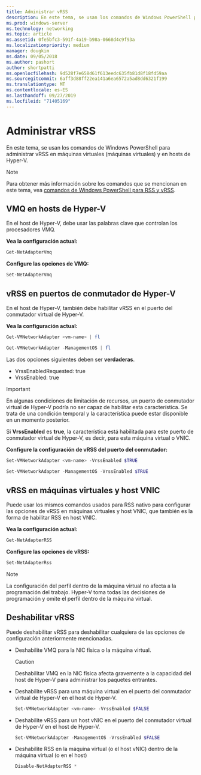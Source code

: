 ```yaml
---
title: Administrar vRSS
description: En este tema, se usan los comandos de Windows PowerShell para administrar vRSS en máquinas virtuales (VM) y en hosts de Hyper-V.
ms.prod: windows-server
ms.technology: networking
ms.topic: article
ms.assetid: 0fe5bfc3-591f-4a19-b98a-0668d4c9f93a
ms.localizationpriority: medium
manager: dougkim
ms.date: 09/05/2018
ms.author: pashort
author: shortpatti
ms.openlocfilehash: 9d528f7e658d61f613eedc635fb81d8f18fd59aa
ms.sourcegitcommit: 6aff3d88ff22ea141a6ea6572a5ad8dd6321f199
ms.translationtype: MT
ms.contentlocale: es-ES
ms.lasthandoff: 09/27/2019
ms.locfileid: "71405169"
---
```

# <a name="manage-vrss"></a>Administrar vRSS

En este tema, se usan los comandos de Windows PowerShell para administrar vRSS en máquinas virtuales \(máquinas virtuales\) y en hosts de Hyper\-V.

>[!NOTE]
>Para obtener más información sobre los comandos que se mencionan en este tema, vea [comandos de Windows PowerShell para RSS y vRSS](vrss-wps.md).

## <a name="vmq-on-hyper-v-hosts"></a>VMQ en hosts de Hyper-V

En el host de Hyper-V, debe usar las palabras clave que controlan los procesadores VMQ.

**Vea la configuración actual:** 

```PowerShell
Get-NetAdapterVmq
```

**Configure las opciones de VMQ:** 

```PowerShell
Set-NetAdapterVmq
```


## <a name="vrss-on-hyper-v-switch-ports"></a>vRSS en puertos de conmutador de Hyper-V

En el host de Hyper-V, también debe habilitar vRSS en el puerto del conmutador virtual de Hyper\-V.

**Vea la configuración actual:**

```PowerShell
Get-VMNetworkAdapter <vm-name> | fl

Get-VMNetworkAdapter -ManagementOS | fl
```
    
Las dos opciones siguientes deben ser **verdaderas**. 

- VrssEnabledRequested: true
- VrssEnabled: true
    
>[!IMPORTANT]
>En algunas condiciones de limitación de recursos, un puerto de conmutador virtual de Hyper\-V podría no ser capaz de habilitar esta característica. Se trata de una condición temporal y la característica puede estar disponible en un momento posterior.
>
>Si **VrssEnabled** es **true**, la característica está habilitada para este puerto de conmutador virtual de Hyper\-V, es decir, para esta máquina virtual o VNIC.

**Configure la configuración de vRSS del puerto del conmutador:**

```PowerShell
Set-VMNetworkAdapter <vm-name> -VrssEnabled $TRUE
    
Set-VMNetworkAdapter -ManagementOS -VrssEnabled $TRUE
```

## <a name="vrss-in-vms-and-host-vnics"></a>vRSS en máquinas virtuales y host VNIC

Puede usar los mismos comandos usados para RSS nativo para configurar las opciones de vRSS en máquinas virtuales y host VNIC, que también es la forma de habilitar RSS en host VNIC.  

**Vea la configuración actual:**

```PowerShell
Get-NetAdapterRSS
```

**Configure las opciones de vRSS:**

```PowerShell
Set-NetAdapterRss
```

>[!NOTE]
> La configuración del perfil dentro de la máquina virtual no afecta a la programación del trabajo. Hyper\-V toma todas las decisiones de programación y omite el perfil dentro de la máquina virtual.

## <a name="disable-vrss"></a>Deshabilitar vRSS

Puede deshabilitar vRSS para deshabilitar cualquiera de las opciones de configuración anteriormente mencionadas.

- Deshabilite VMQ para la NIC física o la máquina virtual.

  >[!CAUTION]
  >Deshabilitar VMQ en la NIC física afecta gravemente a la capacidad del host de Hyper\-V para administrar los paquetes entrantes.

- Deshabilite vRSS para una máquina virtual en el puerto del conmutador virtual de Hyper\-V en el host de Hyper\-V.

   ```PowerShell
   Set-VMNetworkAdapter <vm-name> -VrssEnabled $FALSE
   ```

- Deshabilite vRSS para un host vNIC en el puerto del conmutador virtual de Hyper\-V en el host de Hyper\-V.

   ```PowerShell
   Set-VMNetworkAdapter -ManagementOS -VrssEnabled $FALSE
   ```

- Deshabilite RSS en la máquina virtual \(o el host vNIC\) dentro de la máquina virtual \(o en el host\)

   ```PowerShell
   Disable-NetAdapterRSS *
   ```
